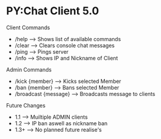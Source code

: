 # PY:Chat Client 5.0

Client Commands
- /help --> Shows list of available commands
- /clear --> Clears console chat messages
- /ping --> Pings server
- /info --> Shows IP and Nickname of Client

Admin Commands
- /kick {member} --> Kicks selected Member
- /ban {member} --> Bans selected Member 
- /broadcast {message} --> Broadcasts message to clients

Future Changes
- 1.1 --> Muiltiple ADMIN clients
- 1.2 --> IP ban aswell as nickname ban
- 1.3+ --> No planned future realise's

 
 
